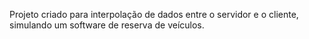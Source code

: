 Projeto criado para interpolação de dados entre o servidor e o cliente, simulando um software de reserva de veículos.